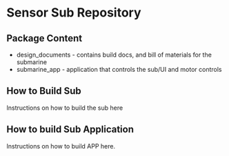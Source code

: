 Sensor Sub Repository
====================

Package Content
--------------
- design_documents - contains build docs, and bill of materials for the submarine
- submarine_app - application that controls the sub/UI and motor controls

How to Build Sub
------------
Instructions on how to build the sub here

How to build Sub Application
--------------------
Instructions on how to build APP here.

